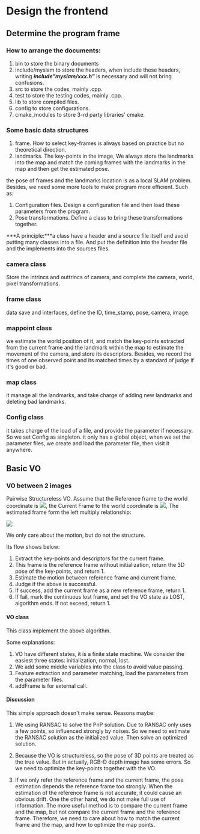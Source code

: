 # Design the frontend
## Determine the program frame
### How to arrange the documents:
1. bin to store the binary documents
2. include/myslam to store the headers, when include these headers, writing ***include"myslam/xxx.h"*** is necessary and will not bring confusions.
3. src to store the codes, mainly .cpp.
4. test to store the testing codes, mainly .cpp.
5. lib to store compiled files.
6. config to store configurations.
7. cmake_modules to store 3-rd party libraries' cmake.

### Some basic data structures

1. frame. How to select key-frames is always based on practice but no theoretical direction.
2. landmarks. The key-points in the image, We always store the landmarks into the map and match the coming frames with the landmarks in the map and then get the estimated pose.

the pose of frames and the landmarks location is as a local SLAM problem. Besides, we need some more tools to make program more efficient. Such as:

1. Configuration files. Design a configuration file and then load these parameters from the program.
2. Pose transformations. Define a class to bring these transformations together.

***A principle:***a class have a header and a source file itself and avoid putting many classes into a file. And put the definition into the header file and the implements into the sources files.

### camera class

Store the intrincs and outtrincs of camera, and complete the camera, world, pixel transformations.

### frame class

data save and interfaces, define the ID, time_stamp, pose, camera, image.

### mappoint class

we estimate the world position of it, and match the key-points extracted from the current frame and the landmark within the map to estimate the movement of the camera, and store its descriptors. Besides, we record the times of one observed point and its matched times by a standard of judge if it's good or bad.

### map class

it manage all the landmarks, and take charge of adding new landmarks and deleting bad landmarks.

### Config class

it takes charge of the load of a file, and provide the parameter if necessary. So we set Config as singleton. it only has a global object, when we set the parameter files, we create and load the parameter file, then visit it anywhere.

## Basic VO

### VO between 2 images

Pairwise Structureless VO. Assume that the Reference frame to the world coordinate is <img src="http://chart.googleapis.com/chart?cht=tx&chl=T_{rw}">, the Current Frame to the world coordinate is <img src="http://chart.googleapis.com/chart?cht=tx&chl=T_{cw}">, The estimated frame form the left multiply relationship:

<img src="http://chart.googleapis.com/chart?cht=tx&chl=T_{cr}, s.t. T_{cw}=T_{cr}T_{rw}">

We only care about the motion, but do not the structure.

Its flow shows below:

1. Extract the key-points and descriptors for the current frame.
2. This frame is the reference frame without initialization, return the 3D pose of the key-points, and return 1.
3. Estimate the motion between reference frame and current frame.
4. Judge if the above is successful.
5. If success, add the current frame as a new reference frame, return 1.
6. If fail, mark the continuous lost frame, and set the VO state as LOST, algorithm ends. If not exceed, return 1.

#### VO class

This class implement the above algorithm.

Some explanations:

1. VO have different states, it is a finite state machine. We consider the easiest three states: initialization, normal, lost.
2. We add some middle variables into the class to avoid value passing.
3. Feature extraction and parameter matching, load the parameters from the parameter files.
4. addFrame is for external call.

#### Discussion

This simple approach doesn't make sense. Reasons maybe:

1. We using RANSAC to solve the PnP solution. Due to RANSAC only uses a few points, so influenced strongly by noises. So we need to estimate the RANSAC solution as the initialized value. Then solve an optimized solution.

2. Because the VO is structureless, so the pose of 3D points are treated as the true value. But in actually, RGB-D depth image has some errors. So we need to optimize the key-points together with the VO.

3. If we only refer the reference frame and the current frame, the pose estimation depends the reference frame too strongly. When the estimation of the reference frame is not accurate, it could cause an obvious drift. One the other hand, we do not make full  use of information. The more useful method is to compare the current frame and the map, but not compare the current frame and the reference frame. Therefore, we need to care about how to match the current frame and the map, and how to optimize the map points.
